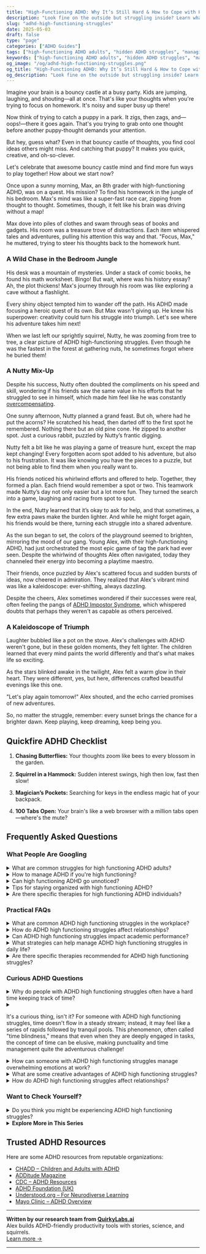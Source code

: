 ```yaml
---
title: "High-Functioning ADHD: Why It’s Still Hard & How to Cope with Hidden Struggles"
description: "Look fine on the outside but struggling inside? Learn what high-functioning ADHD really feels like and how to manage invisible challenges with compassion and clarity."
slug: "adhd-high-functioning-struggles"
date: 2025-05-03
draft: false
type: "page"
categories: ["ADHD Guides"]
tags: ["high-functioning ADHD adults", "hidden ADHD struggles", "managing ADHD distractions", "ADHD coping strategies", "ADHD emotional challenges", "celebrating ADHD strengths", "ADHD executive function"]
keywords: ["high-functioning ADHD adults", "hidden ADHD struggles", "managing ADHD distractions", "ADHD coping strategies", "ADHD emotional challenges", "celebrating ADHD strengths", "ADHD executive function"]
og_image: "/og/adhd-high-functioning-struggles.png"
og_title: "High-Functioning ADHD: Why It’s Still Hard & How to Cope with Hidden Struggles"
og_description: "Look fine on the outside but struggling inside? Learn what high-functioning ADHD really feels like and how to manage invisible challenges with compassion and clarity."
---
```


Imagine your brain is a bouncy castle at a busy party. Kids are jumping, laughing, and shouting—all at once. That's like your thoughts when you're trying to focus on homework. It's noisy and super busy up there!

Now think of trying to catch a puppy in a park. It zigs, then zags, and—oops!—there it goes again. That's you trying to grab onto one thought before another puppy-thought demands your attention.

But hey, guess what? Even in that bouncy castle of thoughts, you find cool ideas others might miss. And catching that puppy? It makes you quick, creative, and oh-so-clever.

Let's celebrate that awesome bouncy castle mind and find more fun ways to play together! How about we start now?

Once upon a sunny morning, Max, an 8th grader with high-functioning ADHD, was on a quest. His mission? To find his homework in the jungle of his bedroom. Max's mind was like a super-fast race car, zipping from thought to thought. Sometimes, though, it felt like his brain was driving without a map!

Max dove into piles of clothes and swam through seas of books and gadgets. His room was a treasure trove of distractions. Each item whispered tales and adventures, pulling his attention this way and that. "Focus, Max," he muttered, trying to steer his thoughts back to the homework hunt.

### A Wild Chase in the Bedroom Jungle

His desk was a mountain of mysteries. Under a stack of comic books, he found his math worksheet. Bingo! But wait, where was his history essay? Ah, the plot thickens! Max's journey through his room was like exploring a cave without a flashlight.

Every shiny object tempted him to wander off the path. His ADHD made focusing a heroic quest of its own. But Max wasn't giving up. He knew his superpower: creativity could turn his struggle into triumph. Let's see where his adventure takes him next!

When we last left our sprightly squirrel, Nutty, he was zooming from tree to tree, a clear picture of ADHD high-functioning struggles. Even though he was the fastest in the forest at gathering nuts, he sometimes forgot where he buried them!

### A Nutty Mix-Up

Despite his success, Nutty often doubted the compliments on his speed and skill, wondering if his friends saw the same value in his efforts that he struggled to see in himself, which made him feel like he was constantly [overcompensating](/pages/adhd-overcompensating/).

One sunny afternoon, Nutty planned a grand feast. But oh, where had he put the acorns? He scratched his head, then darted off to the first spot he remembered. Nothing there but an old pine cone. He zipped to another spot. Just a curious rabbit, puzzled by Nutty’s frantic digging.

Nutty felt a bit like he was playing a game of treasure hunt, except the map kept changing! Every forgotten acorn spot added to his adventure, but also to his frustration. It was like knowing you have the pieces to a puzzle, but not being able to find them when you really want to.

His friends noticed his whirlwind efforts and offered to help. Together, they formed a plan. Each friend would remember a spot or two. This teamwork made Nutty’s day not only easier but a lot more fun. They turned the search into a game, laughing and racing from spot to spot.

In the end, Nutty learned that it’s okay to ask for help, and that sometimes, a few extra paws make the burden lighter. And while he might forget again, his friends would be there, turning each struggle into a shared adventure.

As the sun began to set, the colors of the playground seemed to brighten, mirroring the mood of our gang. Young Alex, with their high-functioning ADHD, had just orchestrated the most epic game of tag the park had ever seen. Despite the whirlwind of thoughts Alex often navigated, today they channeled their energy into becoming a playtime maestro.

Their friends, once puzzled by Alex's scattered focus and sudden bursts of ideas, now cheered in admiration. They realized that Alex's vibrant mind was like a kaleidoscope: ever-shifting, always dazzling.

Despite the cheers, Alex sometimes wondered if their successes were real, often feeling the pangs of [ADHD Impostor Syndrome](/pages/adhd-impostor-syndrome/), which whispered doubts that perhaps they weren't as capable as others perceived.

### A Kaleidoscope of Triumph

Laughter bubbled like a pot on the stove. Alex's challenges with ADHD weren't gone, but in these golden moments, they felt lighter. The children learned that every mind paints the world differently and that's what makes life so exciting.

As the stars blinked awake in the twilight, Alex felt a warm glow in their heart. They were different, yes, but here, differences crafted beautiful evenings like this one.

"Let's play again tomorrow!" Alex shouted, and the echo carried promises of new adventures.

So, no matter the struggle, remember: every sunset brings the chance for a brighter dawn. Keep playing, keep dreaming, keep being you.

## Quickfire ADHD Checklist

1. **Chasing Butterflies:** Your thoughts zoom like bees to every blossom in the garden.

2. **Squirrel in a Hammock:** Sudden interest swings, high then low, fast then slow!

3. **Magician’s Pockets:** Searching for keys in the endless magic hat of your backpack.

4. **100 Tabs Open:** Your brain's like a web browser with a million tabs open—where's the mute?

## Frequently Asked Questions



### What People Are Googling

<details><summary>What are common struggles for high functioning ADHD adults?</summary><p>Absolutely, it’s important to recognize that even high-functioning adults with ADHD may face unique challenges! Common struggles often include maintaining organization, managing time effectively, and keeping up with multiple tasks at once. Additionally, many experience difficulties with sustaining attention during less stimulating activities and may struggle with impulsivity in social or professional settings. It’s all part of navigating ADHD, and finding strategies that work for you can make a big difference in smoothing out these bumps in the road.</p></details>
<details><summary>How to manage ADHD if you're high functioning?</summary><p>Navigating ADHD when you're high-functioning might feel a bit like a stealth mission, where your struggles aren't always visible to others. Start by embracing structured routines and checklists to keep your day flowing smoothly. Don't hesitate to lean on tech tools like apps for task management or timers to break work into manageable chunks. Most importantly, remember to celebrate your successes, no matter how small, and give yourself plenty of grace on the tougher days. You're doing wonderfully, and every step forward is a victory!</p></details>
<details><summary>Can high functioning ADHD go unnoticed?</summary><p>Absolutely, it's quite common for high-functioning ADHD to go unnoticed, especially when someone is managing well in certain areas of their life. People often develop coping strategies that mask their ADHD symptoms, making it less obvious to others—and sometimes even to themselves—that they're struggling. It's like being a duck on a pond: on the surface, everything looks smooth, but underneath, there's a lot of hard paddling going on. Recognizing this is a big step toward understanding oneself better and finding the right kind of support.</p></details>
<details><summary>Tips for staying organized with high functioning ADHD?</summary><p>Absolutely, staying organized with high-functioning ADHD can feel like a juggling act, but there are some cozy strategies to help keep those balls in the air! Start by embracing tools that make you smile—think colorful planners, fun apps, or cute sticky notes to lighten the task of tracking tasks. Break your projects into small, manageable chunks and celebrate the completion of each one; this can help to maintain motivation and clarity. Lastly, remember that consistency beats perfection. Setting aside a regular time to plan and tidy up, even if it's just a few minutes each day, can make a world of difference without overwhelming you.</p></details>
<details><summary>Are there specific therapies for high functioning ADHD individuals?</summary><p>Absolutely, there are several therapy options tailored to help individuals with high-functioning ADHD thrive. Cognitive Behavioral Therapy (CBT) is especially popular as it helps in managing the challenges by changing unhelpful thinking and behavior patterns. Similarly, coaching focused on ADHD can be incredibly beneficial, helping to develop and reinforce organizational skills, time management, and goal-setting. These therapies provide practical tools and strategies, enabling individuals to navigate their daily lives more effectively and with greater confidence.</p></details>



### Practical FAQs

<details><summary>What are common ADHD high functioning struggles in the workplace?</summary><p>Absolutely, navigating the workplace with high-functioning ADHD comes with its unique set of challenges. One common struggle might be managing time effectively, as it's easy to lose track of it when you're hyperfocused on one task or bouncing between multiple tasks. Another is maintaining organization, whether that's keeping a tidy workspace or prioritizing tasks in a way that doesn't feel overwhelming. Many also find that handling distractions and sustaining concentration during less engaging tasks can be tough. Remember, each of these struggles also brings with it a set of unique strengths, and finding strategies that work for you can really make a positive difference.</p></details>
<details><summary>How do ADHD high functioning struggles affect relationships?</summary><p>Absolutely, navigating relationships with high-functioning ADHD can indeed have its unique challenges, but knowing what these are can really help in managing them. Often, difficulties with time management, forgetfulness, or impulsivity in conversations might lead to misunderstandings or frustrations. However, open communication about these challenges can not only increase understanding between partners but also strengthen the bond. By working together and perhaps establishing gentle reminders or systems, you can create a supportive environment that allows both partners to thrive.</p></details>
<details><summary>Can ADHD high functioning struggles impact academic performance?</summary><p>Absolutely, it's quite common for individuals with high-functioning ADHD to face challenges in their academic performance. Even if someone is highly capable, ADHD can make it tricky to stay organized, keep track of assignments, and maintain focus during lectures or while studying. It's important to remember that these difficulties don't reflect your intelligence or potential; they're just a part of navigating ADHD. There are many strategies and supports that can help manage these challenges, so reaching out for help can be a great step towards academic success.</p></details>
<details><summary>What strategies can help manage ADHD high functioning struggles in daily life?</summary><p>Absolutely, managing ADHD, especially when you're high-functioning, can sometimes feel like juggling with too many balls in the air! One effective strategy is to create structured routines to reduce the number of decisions you need to make daily. Using tools like planners or digital apps can help you keep track of tasks and appointments, which can be a huge relief. Also, don't underestimate the power of short, regular breaks to recharge your brain – they can significantly boost your focus and productivity. Remember, finding what uniquely works for you is like crafting a cozy, personalized recipe for success!</p></details>
<details><summary>Are there specific therapies recommended for ADHD high functioning struggles?</summary><p>Absolutely, there are several therapeutic approaches that can be really beneficial for managing high-functioning ADHD! Cognitive Behavioral Therapy (CBT) is often recommended as it helps in restructuring thought patterns and reducing negative behaviors through practical skills. Another helpful approach is coaching, which focuses on organizing tasks and setting achievable goals. Additionally, mindfulness and relaxation techniques can be wonderful in managing impulsivity and increasing focus. Each of these therapies can be tailored to fit your unique needs and help you thrive.</p></details>



### Curious ADHD Questions

<details><summary>Why do people with ADHD high functioning struggles often have a hard time keeping track of time?</summary><p>Absolutely, it's a common challenge and you're not alone in this! Folks with ADHD might struggle with time management because their brains process the passage of time differently. This is often referred to as "time blindness," where it can be tough to estimate how long tasks will take or to switch smoothly from one task to another. Implementing tools like timers, alarms, or visual time indicators can be really helpful to gently keep you on track without feeling overwhelmed. Remember, finding what uniquely works for you is a cozy journey of discovery.</p></details>
<details><summary><p>It's a curious thing, isn't it? For someone with ADHD high functioning struggles, time doesn't flow in a steady stream; instead, it may feel like a series of rapids followed by tranquil pools. This phenomenon, often called "time blindness," means that even when they are deeply engaged in tasks, the concept of time can be elusive, making punctuality and time management quite the adventurous challenge!</p></summary><p>Absolutely, your description captures the experience perfectly! Time blindness can indeed make the passage of time feel unpredictable and often tricky to navigate for those with ADHD. This can turn what many see as straightforward tasks into a bit of a wild ride. The key is finding strategies that resonate with you, like setting multiple alarms or using a visual timer, to gently keep you anchored as you flow through your day. Remember, it's all about discovering what best supports your unique rhythm!</p></details>
<details><summary>How can someone with ADHD high functioning struggles manage overwhelming emotions at work?</summary><p>Managing overwhelming emotions at work can definitely be a challenge, but you're not alone! One effective strategy is to create small, manageable breaks throughout your day. Use these moments to step away from your desk, breathe deeply, or enjoy a quick walk outside. Additionally, keeping a simple journal or notes app handy to jot down your thoughts and feelings can help organize your thoughts and make things feel more manageable. Remember, it's perfectly okay to tailor these strategies to what feels most soothing for you.</p></details>
<details><summary>What are some creative advantages of ADHD high functioning struggles?</summary><p>Absolutely, there are some truly unique creative advantages that come with ADHD! Many people with ADHD tend to have a rapid-fire mind which allows them to make unexpected connections and come up with innovative ideas that others might not see. This nimbleness of thought can be a huge asset in creative fields like art, writing, or entrepreneurship, where being able to think outside the box is often celebrated. Plus, the intense hyperfocus that sometimes accompanies ADHD can allow for deep, passionate work on projects that really light your fire. Embracing these strengths can lead to wonderful, creative achievements.</p></details>
<details><summary>How do ADHD high functioning struggles affect relationships?</summary><p>Absolutely, navigating relationships when you have high-functioning ADHD can indeed bring its unique set of challenges. You might find that things like forgetfulness, difficulty maintaining attention during conversations, or managing emotions can sometimes create misunderstandings or friction. However, it's important to remember that clear communication and mutual understanding can go a long way. By sharing your experiences and the ways ADHD affects you, and also by listening to your partner's experiences, you can build a stronger, more empathetic connection.</p></details>



### Want to Check Yourself?

<details><summary>Do you think you might be experiencing ADHD high functioning struggles?</summary><p>Absolutely, feeling like you’re struggling despite being high-functioning can be quite common when it comes to ADHD. The term ‘high-functioning’ often means you're managing to meet various life demands but might still be facing internal challenges like maintaining focus, managing time, or dealing with impulsivity. Remember, ADHD manifests uniquely for everyone and can often go unnoticed when you're able to perform well in certain areas of life. It’s really great that you’re exploring this possibility—understanding more about how ADHD affects you can be the first step toward getting the right support and strategies in place.</p></details>

<script type="application/ld+json">
{
  "@context": "https://schema.org",
  "@type": "FAQPage",
  "mainEntity": [
    {
      "@type": "Question",
      "name": "What are common struggles for high functioning ADHD adults?",
      "acceptedAnswer": {
        "@type": "Answer",
        "text": "Absolutely, it\u2019s important to recognize that even high-functioning adults with ADHD may face unique challenges! Common struggles often include maintaining organization, managing time effectively, and keeping up with multiple tasks at once. Additionally, many experience difficulties with sustaining attention during less stimulating activities and may struggle with impulsivity in social or professional settings. It\u2019s all part of navigating ADHD, and finding strategies that work for you can make a big difference in smoothing out these bumps in the road."
      }
    },
    {
      "@type": "Question",
      "name": "How to manage ADHD if you're high functioning?",
      "acceptedAnswer": {
        "@type": "Answer",
        "text": "Navigating ADHD when you're high-functioning might feel a bit like a stealth mission, where your struggles aren't always visible to others. Start by embracing structured routines and checklists to keep your day flowing smoothly. Don't hesitate to lean on tech tools like apps for task management or timers to break work into manageable chunks. Most importantly, remember to celebrate your successes, no matter how small, and give yourself plenty of grace on the tougher days. You're doing wonderfully, and every step forward is a victory!"
      }
    },
    {
      "@type": "Question",
      "name": "Can high functioning ADHD go unnoticed?",
      "acceptedAnswer": {
        "@type": "Answer",
        "text": "Absolutely, it's quite common for high-functioning ADHD to go unnoticed, especially when someone is managing well in certain areas of their life. People often develop coping strategies that mask their ADHD symptoms, making it less obvious to others\u2014and sometimes even to themselves\u2014that they're struggling. It's like being a duck on a pond: on the surface, everything looks smooth, but underneath, there's a lot of hard paddling going on. Recognizing this is a big step toward understanding oneself better and finding the right kind of support."
      }
    },
    {
      "@type": "Question",
      "name": "Tips for staying organized with high functioning ADHD?",
      "acceptedAnswer": {
        "@type": "Answer",
        "text": "Absolutely, staying organized with high-functioning ADHD can feel like a juggling act, but there are some cozy strategies to help keep those balls in the air! Start by embracing tools that make you smile\u2014think colorful planners, fun apps, or cute sticky notes to lighten the task of tracking tasks. Break your projects into small, manageable chunks and celebrate the completion of each one; this can help to maintain motivation and clarity. Lastly, remember that consistency beats perfection. Setting aside a regular time to plan and tidy up, even if it's just a few minutes each day, can make a world of difference without overwhelming you."
      }
    },
    {
      "@type": "Question",
      "name": "Are there specific therapies for high functioning ADHD individuals?",
      "acceptedAnswer": {
        "@type": "Answer",
        "text": "Absolutely, there are several therapy options tailored to help individuals with high-functioning ADHD thrive. Cognitive Behavioral Therapy (CBT) is especially popular as it helps in managing the challenges by changing unhelpful thinking and behavior patterns. Similarly, coaching focused on ADHD can be incredibly beneficial, helping to develop and reinforce organizational skills, time management, and goal-setting. These therapies provide practical tools and strategies, enabling individuals to navigate their daily lives more effectively and with greater confidence."
      }
    }
  ]
}
</script>
<script type="application/ld+json">
{
  "@context": "https://schema.org",
  "@type": "Article",
  "author": {
    "@type": "Person",
    "name": "QuirkyLabs",
    "url": "https://quirkylabs.ai/about"
  },
  "headline": "\"Unmasking Joy: Thrive Amid ADHD High Functioning Struggles!\"",
  "mainEntityOfPage": "https://blog.quirkylabs.ai/pages/adhd-high-functioning-struggles/",
  "datePublished": "2025-05-03"
}
</script>
<script type="application/ld+json">
{
  "@context": "https://schema.org",
  "@type": "BreadcrumbList",
  "itemListElement": [
    {
      "@type": "ListItem",
      "position": 1,
      "name": "Home",
      "item": "https://quirkylabs.ai/"
    },
    {
      "@type": "ListItem",
      "position": 2,
      "name": "Blog",
      "item": "https://blog.quirkylabs.ai/"
    },
    {
      "@type": "ListItem",
      "position": 3,
      "name": "\"Unmasking Joy: Thrive Amid ADHD High Functioning Struggles!\"",
      "item": "https://blog.quirkylabs.ai/pages/adhd-high-functioning-struggles/"
    }
  ]
}
</script>

<details>
<summary><strong>Explore More in This Series</strong></summary>

- [Adhd Overexplaining Yourself](/pages/adhd-overexplaining-yourself/)
- [Adhd Working Hard To Fit In](/pages/adhd-working-hard-to-fit-in/)
- [Adhd Perfectionism](/pages/adhd-perfectionism/)
- [Adhd Fake Success](/pages/adhd-fake-success/)
- [Adhd Doing Too Much](/pages/adhd-doing-too-much/)
- [Adhd Validation Hunger](/pages/adhd-validation-hunger/)
- [Adhd Overcompensating](/pages/adhd-overcompensating/)
- [Adhd Hide Your Struggles](/pages/adhd-hide-your-struggles/)
</details>



## Trusted ADHD Resources

Here are some ADHD resources from reputable organizations:

- [CHADD – Children and Adults with ADHD](https://chadd.org)
- [ADDitude Magazine](https://www.additudemag.com)
- [CDC – ADHD Resources](https://www.cdc.gov/ncbddd/adhd)
- [ADHD Foundation (UK)](https://www.adhdfoundation.org.uk)
- [Understood.org – For Neurodiverse Learning](https://www.understood.org)
- [Mayo Clinic – ADHD Overview](https://www.mayoclinic.org/diseases-conditions/adhd)


---

**Written by our research team from [QuirkyLabs.ai](https://quirkylabs.ai)**  
Alex builds ADHD-friendly productivity tools with stories, science, and squirrels.  
[Learn more →](https://quirkylabs.ai)

---